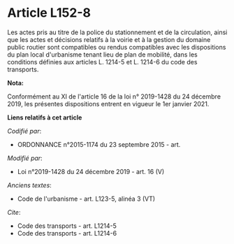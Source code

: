 # Article L152-8

Les actes pris au titre de la police du stationnement et de la circulation, ainsi que les actes et décisions relatifs à la
voirie et à la gestion du domaine public routier sont compatibles ou rendus compatibles avec les dispositions du plan local
d'urbanisme tenant lieu de   plan de mobilité, dans les conditions définies aux articles L. 1214-5 et L. 1214-6 du code des
transports.

**Nota:**

Conformément au XI de l'article 16 de la loi n° 2019-1428 du 24 décembre 2019, les présentes dispositions entrent en vigueur
le 1er janvier 2021.

**Liens relatifs à cet article**

_Codifié par_:

  - ORDONNANCE n°2015-1174 du 23 septembre 2015 - art.

_Modifié par_:

  - Loi n°2019-1428 du 24 décembre 2019 - art. 16 (V)

_Anciens textes_:

  - Code de l'urbanisme - art. L123-5, alinéa 3  (VT)

_Cite_:

  - Code des transports - art. L1214-5
  - Code des transports - art. L1214-6
